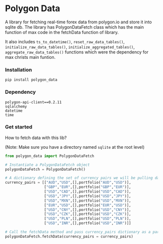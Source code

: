 # Polygon Data
A library for fetching real-time forex data from polygon.io and store it into sqlite db.
The library has PolygonDataFetch class which has the main function of max code in the fetchData function of library.

It also includes `ts_to_datetime()`, `reset_raw_data_tables()`, `initialize_raw_data_tables()`, `initialize_aggregated_tables()`,
`aggregate_raw_data_tables()` functions which were the dependency for max christs main funtion.


### Installation
```
pip install polygon_data
```

### Dependency
```
polygon-api-client==0.2.11
sqlalchemy
datetime
time
```

### Get started
How to fetch data with this lib?

(Note: Make sure you have a directory named `sqlite` at the root level)

```Python
from polygon_data import PolygonDataFetch

# Instantiate a PolygonDataFetch object
polygonDataFetch = PolygonDataFetch()

# A dictionary defining the set of currency pairs we will be pulling data for
currency_pairs = [["AUD","USD",[],portfolio("AUD","USD")],
                  ["GBP","EUR",[],portfolio("GBP","EUR")],
                  ["USD","CAD",[],portfolio("USD","CAD")],
                  ["USD","JPY",[],portfolio("USD","JPY")],
                  ["USD","MXN",[],portfolio("USD","MXN")],
                  ["EUR","USD",[],portfolio("EUR","USD")],
                  ["USD","CNY",[],portfolio("USD","CNY")],
                  ["USD","CZK",[],portfolio("USD","CZK")],
                  ["USD","PLN",[],portfolio("USD","PLN")],
                  ["USD","INR",[],portfolio("USD","INR")]]

# Call the fetchData method and pass currency_pairs dictionary as a parameter
polygonDataFetch.fetchData(currency_pairs = currency_pairs)
```